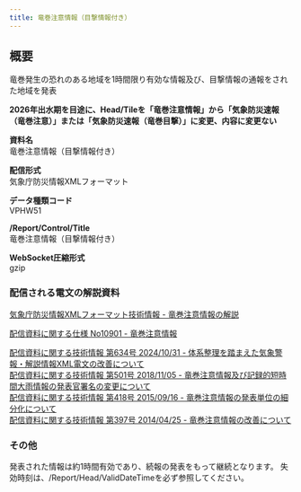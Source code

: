 ```yaml
---
title: 竜巻注意情報（目撃情報付き）
---
```


## 概要
竜巻発生の恐れのある地域を1時間限り有効な情報及び、目撃情報の通報をされた地域を発表

**2026年出水期を目途に、Head/Tileを「竜巻注意情報」から「気象防災速報（竜巻注意）」または「気象防災速報（竜巻目撃）」に変更、内容に変更ない**

**資料名** <br/>
竜巻注意情報（目撃情報付き）
 
**配信形式** <br/>
気象庁防災情報XMLフォーマット

**データ種類コード** <br/>
VPHW51

**/Report/Control/Title** <br/>
竜巻注意情報（目撃情報付き）
 
**WebSocket圧縮形式** <br/>
gzip

### 配信される電文の解説資料
[気象庁防災情報XMLフォーマット技術情報 - 竜巻注意情報の解説](https://dmdata.jp/docs/jma/manual/0252-0252.pdf) 
 
 
[配信資料に関する仕様 No10901 - 竜巻注意情報](https://www.data.jma.go.jp/suishin/shiyou/pdf/no10901)


[配信資料に関する技術情報 第634号 2024/10/31 - 体系整理を踏まえた気象警報・解説情報XML電文の改善について](https://dmdata.jp/docs/jma/technical/634.pdf) <br/>
[配信資料に関する技術情報 第501号 2018/11/05 - 竜巻注意情報及び記録的短時間大雨情報の発表官署名の変更について](https://dmdata.jp/docs/jma/technical/501.pdf) <br/>
[配信資料に関する技術情報 第418号 2015/09/16 - 竜巻注意情報の発表単位の細分化について](https://dmdata.jp/docs/jma/technical/418.pdf) <br/>
[配信資料に関する技術情報 第397号 2014/04/25 - 竜巻注意情報の改善について](https://dmdata.jp/docs/jma/technical/397.pdf) <br/>
 
### その他
発表された情報は約1時間有効であり、続報の発表をもって継続となります。
失効時刻は、/Report/Head/ValidDateTimeを必ず参照してください。

